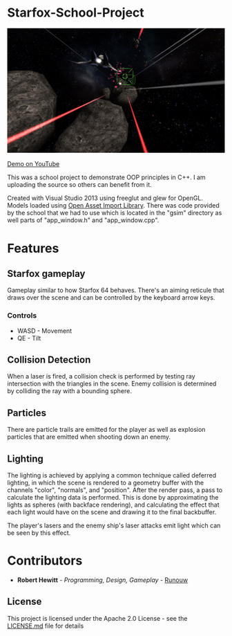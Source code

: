 # Starfox-School-Project
![Starfox OOP demo](https://github.com/runouw/Starfox-School-Project/blob/master/demo_pic/demo%203.jpg)

[Demo on YouTube](https://www.youtube.com/watch?v=ZhU7qlP5E5w)

This was a school project to demonstrate OOP principles in C++. I am uploading the source so others can benefit from it.

Created with Visual Studio 2013 using freeglut and glew for OpenGL. Models loaded using [Open Asset Import Library](http://assimp.sourceforge.net/). There was code provided by the school that we had to use which is located in the "gsim" directory as well parts of "app_window.h" and "app_window.cpp".

# Features

## Starfox gameplay
Gameplay similar to how Starfox 64 behaves. There's an aiming reticule that draws over the scene and can be controlled by the keyboard arrow keys.

### Controls
 * WASD - Movement
 * QE - Tilt 
 
## Collision Detection
When a laser is fired, a collision check is performed by testing ray intersection with the triangles in the scene. Enemy collision is determined by colliding the ray with a bounding sphere.

## Particles
There are particle trails are emitted for the player as well as explosion particles that are emitted when shooting down an enemy.

## Lighting
The lighting is achieved by applying a common technique called deferred lighting, in which the scene is rendered to a geometry buffer with the channels "color", "normals", and "position". After the render pass, a pass to calculate the lighting data is performed. This is done by approximating the lights as spheres (with backface rendering), and calculating the effect that each light would have on the scene and drawing it to the final backbuffer.

The player's lasers and the enemy ship's laser attacks emit light which can be seen by this effect.

# Contributors
* **Robert Hewitt** - *Programming, Design, Gameplay* - [Runouw](https://github.com/runouw)

## License

This project is licensed under the Apache 2.0 License - see the [LICENSE.md](LICENSE.md) file for details
